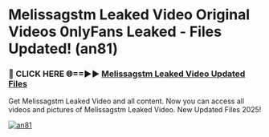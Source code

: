 # Melissagstm Leaked Video Original Videos 0nlyFans Leaked - Files Updated! (an81)

<h3>🔴 CLICK HERE 🌐==►► <a href="https://tinyurl.com/x26r9saj" rel="nofollow">Melissagstm Leaked Video Updated Files</a></h3>

Get Melissagstm Leaked Video and all content. Now you can access all videos and pictures of Melissagstm Leaked Video. New Updated Files 2025!

[![an81](https://i.imgur.com/LkgZPqh.gif)](https://tinyurl.com/x26r9saj)
